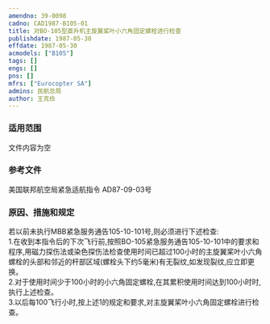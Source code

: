 ```yaml
---
amendno: 39-0098  
cadno: CAD1987-B105-01  
title: 对BO-105型直升机主旋翼桨叶小六角固定螺栓进行检查  
publishdate: 1987-05-30  
effdate: 1987-05-30  
acmodels: ["B105"]  
tags: []  
engs: []  
pns: []  
mfrs: ["Eurocopter SA"]  
admins: 民航总局  
author: 王克俭  
---
```

  
### 适用范围  
文件内容为空  
  
<!--more-->  
### 参考文件
美国联邦航空局紧急适航指令 AD87-09-03号  
  
### 原因、措施和规定     
若以前未执行MBB紧急服务通告105-10-101号,则必须进行下述检查:  
    1.在收到本指令后的下次飞行前,按照BO-105紧急服务通告105-10-101中的要求和程序,用磁力探伤法或染色探伤法检查使用时间已超过100小时的主旋翼桨叶小六角螺栓的头部和邻近的杆部区域(螺栓头下约5毫米)有无裂纹,如发现裂纹,应立即更换。  
    2.对于使用时间少于100小时的小六角固定螺栓,在其累积使用时间达到100小时时,执行上述检查。  
    3.以后每100飞行小时,按上述1的规定和要求,对主旋翼桨叶小六角固定螺栓进行检查。  
  
